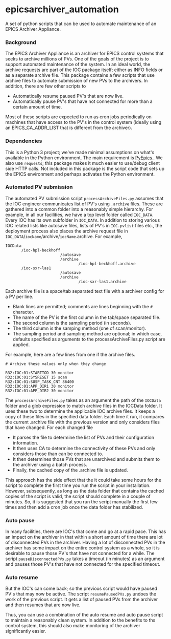 # epicsarchiver_automation
A set of python scripts that can be used to automate maintenance of an EPICS Archiver Appliance.

### Background
The EPICS Archiver Appliance is an archiver for EPICS control systems that seeks to archive millions of PVs.
One of the goals of the project is to support automated maintenance of the system.
In an ideal world, the archive requests are part of the IOC package itself; either as INFO fields or as a separate archive file.
This package contains a few scripts that use archive files to automate submission of new PVs to the archivers.
In addition, there are few other scripts to
- Automatically resume paused PV's that are now live.
- Automatically pause PV's that have not connected for more than a certain amount of time.


Most of these scripts are expected to run as cron jobs periodically on machines that have access to the PV's in the control system (ideally using an EPICS_CA_ADDR_LIST that is different from the archiver).

### Dependencies
This is a Python 3 project; we've made minimal assumptions on what's available in the Python environment.
The main requirement is [ PyEpics ](http://cars9.uchicago.edu/software/python/pyepics/).
We also use `requests`; this package makes it much easier to use/debug client side HTTP calls.
Not included in this package is the script code that sets up the EPICS environment and perhaps activates the Python environment.

### Automated PV submission
The automated PV submission script `processArchiveFiles.py` assumes that the IOC engineer communicates list of PV's using `.archive` files.
These are gathered into a common folder into a reasonably simple hierarchy.
For example, in all our facilities, we have a top level folder called `IOC_DATA`.
Every IOC has its own subfolder in `IOC_DATA`.
In addition to storing various IOC related lists like autosave files, lists of PV's in `IOC.pvlist` files etc., the deployment process also places the archive request file in `IOC_DATA`/`iocName`/archive/`iocName`.archive. For example,
```
IOCData
       /ioc-hpl-beckhoff
                        /autosave
                        /archive
                                /ioc-hpl-beckhoff.archive
       /ioc-sxr-las1
                        /autosave
                        /archive
                                /ioc-sxr-las1.archive
```
Each archive file is a space/tab separated text file with a archiver config for a PV per line.
* Blank lines are permitted; comments are lines beginning with the `#` character.
* The name of the PV is the first column in the tab/space separated file.
* The second column is the sampling period (in seconds).
* The third column is the samping method (one of scan/monitor).
* The sampling period and sampling method are optional; in which case, defaults specified as arguments to the processArchiveFiles.py script are applied.

For example, here are a few lines from one if the archive files.

```
# Archive these values only when they change

R32:IOC:01:STARTTOD 30 monitor
R32:IOC:01:SYSRESET 15 scan
R32:IOC:01:SUSP_TASK_CNT 86400
R32:IOC:01:APP_DIR1 30 monitor
R32:IOC:01:APP_DIR2 30 monitor
```

The `processArchiveFiles.py` takes as an argument the path of the `IOCData` folder and a glob expression to match archive files in the IOCData folder.
It uses these two to determine the applicable IOC archive files.
It keeps a copy of these files in the specified data folder.
Each time it run, it compares the current .archive file with the previous version and only considers files that have changed.
For each changed file
* It parses the file to determine the list of PVs and their configuration information.
* It then uses CA to determine the connectivity of these PVs and only considers those than can be connected to.
* It then determines those PVs that are unarchived and submits them to the archiver using a batch process.
* Finally, the cached copy of the .archive file is updated.

This approach has the side effect that the it could take some hours for the script to complete the first time you run the script in your installation.
However, subsequently, as long as the data folder that contains the cached copies of the script is valid, the script should complete in a couple of minutes.
So, it is suggested that you run the script manually the first few times and then add a cron job once the data folder has stabilized.

### Auto pause
In many facilities, there are IOC's that come and go at a rapid pace.
This has an impact on the archiver in that within a short amount of time there are lot of disconnected PVs in the archiver.
Having a lot of disconnected PVs in the archiver has some impact on the entire control system as a whole, so it is desirable to pause those PV's that have not connected for a while.
The script `pauseDisconnectedPVs.py` takes a timeout (in minutes) as an argument and pauses those PV's that have not connected for the specified timeout.

### Auto resume
But the IOC's can come back; so the previous script would have paused PV's that may now be active.
The script `resumePausedPVs.py` undoes the work of the previous script.
It gets a list of paused PVs from the archiver and then resumes that are now live.

Thus, you can use a combination of the auto resume and auto pause script to maintain a reasonably clean system.
In addition to the benefits to ths control system, this should also make monitoring of the archiver significantly easier.
